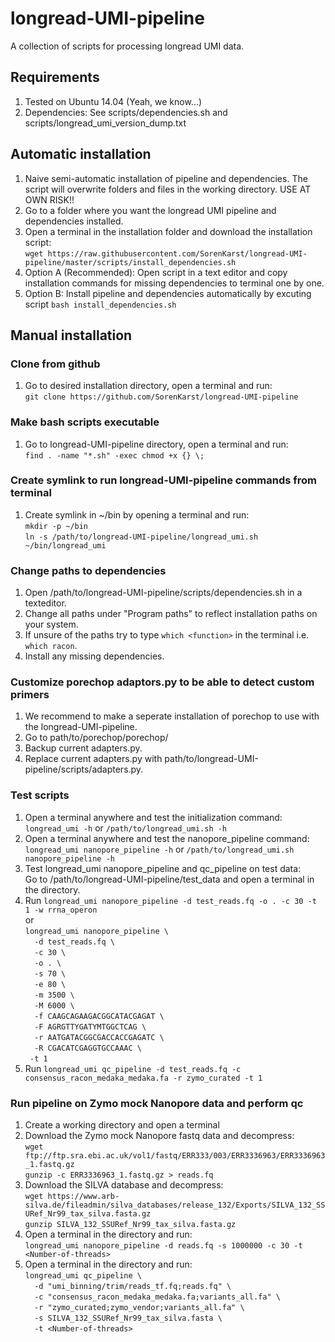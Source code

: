 # longread-UMI-pipeline
A collection of scripts for processing longread UMI data.

## Requirements
1. Tested on Ubuntu 14.04 (Yeah, we know...)
2. Dependencies: See scripts/dependencies.sh and scripts/longread_umi_version_dump.txt

## Automatic installation
1. Naive semi-automatic installation of pipeline and dependencies. The script will overwrite
   folders and files in the working directory. USE AT OWN RISK!!
2. Go to a folder where you want the longread UMI pipeline and dependencies installed.
3. Open a terminal in the installation folder and download the installation script:  
  `wget https://raw.githubusercontent.com/SorenKarst/longread-UMI-pipeline/master/scripts/install_dependencies.sh`
4. Option A (Recommended): Open script in a text editor and copy installation commands for missing dependencies to
   terminal one by one.
4. Option B: Install pipeline and dependencies automatically by excuting script `bash install_dependencies.sh`

## Manual installation

### Clone from github
1. Go to desired installation directory, open a terminal and run:  
   `git clone https://github.com/SorenKarst/longread-UMI-pipeline`

### Make bash scripts executable
1. Go to longread-UMI-pipeline directory, open a terminal and run:  
   `find . -name "*.sh" -exec chmod +x {} \;`

### Create symlink to run longread-UMI-pipeline commands from terminal
1. Create symlink in ~/bin by opening a terminal and run:  
   `mkdir -p ~/bin`  
   `ln -s /path/to/longread-UMI-pipeline/longread_umi.sh ~/bin/longread_umi`  

### Change paths to dependencies
1. Open /path/to/longread-UMI-pipeline/scripts/dependencies.sh in a texteditor.
2. Change all paths under "Program paths" to reflect installation paths on your system.
3. If unsure of the paths try to type `which <function>` in the terminal i.e. `which racon`.
4. Install any missing dependencies.

### Customize porechop adaptors.py to be able to detect custom primers
1. We recommend to make a seperate installation of porechop to use with the longread-UMI-pipeline.
2. Go to path/to/porechop/porechop/
3. Backup current adapters.py.
4. Replace current adapters.py with path/to/longread-UMI-pipeline/scripts/adapters.py.

### Test scripts
1. Open a terminal anywhere and test the initialization command:  
  `longread_umi -h` or `/path/to/longread_umi.sh -h`
2. Open a terminal anywhere and test the nanopore_pipeline command:  
  `longread_umi nanopore_pipeline -h` or `/path/to/longread_umi.sh nanopore_pipeline -h`
3. Test longread_umi nanopore_pipeline and qc_pipeline on test data:  
   Go to /path/to/longread-UMI-pipeline/test_data and open a terminal in the directory.
4. Run `longread_umi nanopore_pipeline -d test_reads.fq -o . -c 30 -t 1 -w rrna_operon`  
   or  
   `longread_umi nanopore_pipeline \`  
   `  -d test_reads.fq \`  
   `  -c 30 \`  
   `  -o . \`  
   `  -s 70 \`  
   `  -e 80 \`  
   `  -m 3500 \`  
   `  -M 6000 \`  
   `  -f CAAGCAGAAGACGGCATACGAGAT \`  
   `  -F AGRGTTYGATYMTGGCTCAG \`  
   `  -r AATGATACGGCGACCACCGAGATC \`  
   `  -R CGACATCGAGGTGCCAAAC \`  
   `  -t 1 `
5. Run `longread_umi qc_pipeline -d test_reads.fq -c consensus_racon_medaka_medaka.fa -r zymo_curated -t 1`

### Run pipeline on Zymo mock Nanopore data and perform qc
1. Create a working directory and open a terminal
2. Download the Zymo mock Nanopore fastq data and decompress:  
   `wget ftp://ftp.sra.ebi.ac.uk/vol1/fastq/ERR333/003/ERR3336963/ERR3336963_1.fastq.gz`  
   `gunzip -c ERR3336963_1.fastq.gz > reads.fq`
3. Download the SILVA database and decompress:  
   `wget https://www.arb-silva.de/fileadmin/silva_databases/release_132/Exports/SILVA_132_SSURef_Nr99_tax_silva.fasta.gz`  
   `gunzip SILVA_132_SSURef_Nr99_tax_silva.fasta.gz`  
4. Open a terminal in the directory and run:  
  `longread_umi nanopore_pipeline -d reads.fq -s 1000000 -c 30 -t <Number-of-threads>`
5. Open a terminal in the directory and run:  
  `longread_umi qc_pipeline \`  
   `  -d "umi_binning/trim/reads_tf.fq;reads.fq" \`  
   `  -c "consensus_racon_medaka_medaka.fa;variants_all.fa" \`  
   `  -r "zymo_curated;zymo_vendor;variants_all.fa" \`  
   `  -s SILVA_132_SSURef_Nr99_tax_silva.fasta \`  
   `  -t <Number-of-threads>`  
